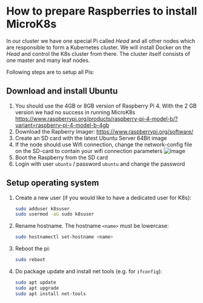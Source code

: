 # How to prepare Raspberries to install MicroK8s

In our cluster we have one special Pi called _Head_ and all other nodes which are responsible to form a Kubernetes cluster. We will install Docker on the _Head_ and control the K8s cluster from there. The cluster itself consists of one master and many leaf nodes.

Following steps are to setup all Pis:

## Download and install Ubuntu
1. You should use the 4GB or 8GB version of Raspberry Pi 4. With the 2 GB version we had no success in running MicroK8s
https://www.raspberrypi.org/products/raspberry-pi-4-model-b/?variant=raspberry-pi-4-model-b-4gb
2. Download the Rapberry Imager:
https://www.raspberrypi.org/software/
3. Create an SD card with the latest Ubuntu Server 64Bit image
4. If the node should use Wifi connection, change the network-config file on the SD-card to contain your wifi connection parameters
![image](https://user-images.githubusercontent.com/11467601/114423556-94a39100-9bb7-11eb-8b96-a6d68b0630af.png)
5. Boot the Raspberry from the SD card
6. Login with user `ubuntu` / password `ubuntu` and change the password

## Setup operating system
1. Create a new user (if you would like to have a dedicated user for K8s):
    ```bash
    sudo adduser k8suser
    sudo usermod -aG sudo k8suser
    ```
1. Rename hostname. The hostname `<name>` must be lowercase:
    ```bash
    sudo hostnamectl set-hostname <name>
    ```
1. Reboot the pi:
    ```bash
    sudo reboot
    ```
1. Do package update and install net tools (e.g. for `ifconfig`):
    ```bash
    sudo apt update
    sudo apt upgrade
    sudo apt install net-tools
    ```